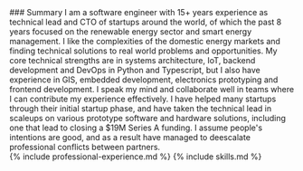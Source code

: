 <section markdown="1" id="summary">
### Summary
I am a software engineer with 15+ years experience as technical lead and CTO of startups around the world, of which the past 8 years focused on the renewable energy sector and smart energy management. I like the complexities of the domestic energy markets and finding technical solutions to real world problems and opportunities. My core technical strengths are in systems architecture, IoT, backend development and DevOps in Python and Typescript, but I also have experience in GIS, embedded development, electronics prototyping and frontend development.
I speak my mind and collaborate well in teams where I can contribute my experience effectively. I have helped many startups through their initial startup phase, and have taken the technical lead in scaleups on various prototype software and hardware solutions, including one that lead to closing a $19M Series A funding. I assume people's intentions are good, and as a result have managed to deescalate professional conflicts between partners.
</section>
{% include professional-experience.md %}
{% include skills.md %}
